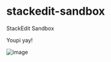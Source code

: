 # stackedit-sandbox
StackEdit Sandbox

Youpi yay!

![image](https://unsplash.com/photos/QmrRGu4a1QQ/download?ixid=M3wxMjA3fDB8MXxhbGx8NXx8fHx8fHx8MTcyODU3MjgyMnw&force=true&w=640)
<!--stackedit_data:
eyJoaXN0b3J5IjpbMzgwNjE3MjM4XX0=
-->